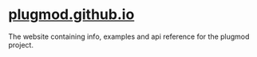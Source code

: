 [plugmod.github.io](plugmod.github.io)
=================
The website containing info, examples and api reference for the plugmod project.
